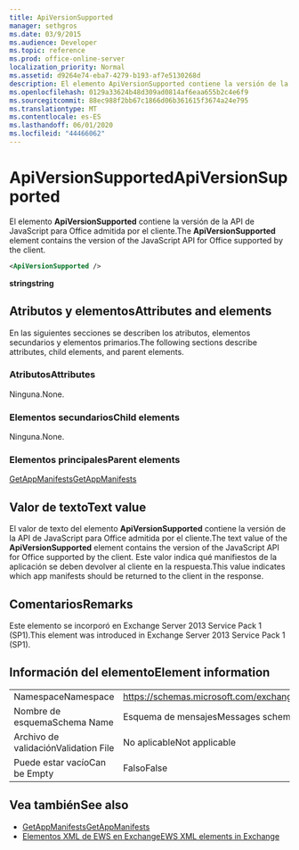 ```yaml
---
title: ApiVersionSupported
manager: sethgros
ms.date: 03/9/2015
ms.audience: Developer
ms.topic: reference
ms.prod: office-online-server
localization_priority: Normal
ms.assetid: d9264e74-eba7-4279-b193-af7e5130268d
description: El elemento ApiVersionSupported contiene la versión de la API de JavaScript para Office admitida por el cliente.
ms.openlocfilehash: 0129a33624b48d309ad0814af6eaa655b2c4e6f9
ms.sourcegitcommit: 88ec988f2bb67c1866d06b361615f3674a24e795
ms.translationtype: MT
ms.contentlocale: es-ES
ms.lasthandoff: 06/01/2020
ms.locfileid: "44466062"
---
```

# <a name="apiversionsupported"></a><span data-ttu-id="20959-103">ApiVersionSupported</span><span class="sxs-lookup"><span data-stu-id="20959-103">ApiVersionSupported</span></span>

<span data-ttu-id="20959-104">El elemento **ApiVersionSupported** contiene la versión de la API de JavaScript para Office admitida por el cliente.</span><span class="sxs-lookup"><span data-stu-id="20959-104">The **ApiVersionSupported** element contains the version of the JavaScript API for Office supported by the client.</span></span> 
  
```XML
<ApiVersionSupported />
```

 <span data-ttu-id="20959-105">**string**</span><span class="sxs-lookup"><span data-stu-id="20959-105">**string**</span></span>
## <a name="attributes-and-elements"></a><span data-ttu-id="20959-106">Atributos y elementos</span><span class="sxs-lookup"><span data-stu-id="20959-106">Attributes and elements</span></span>

<span data-ttu-id="20959-107">En las siguientes secciones se describen los atributos, elementos secundarios y elementos primarios.</span><span class="sxs-lookup"><span data-stu-id="20959-107">The following sections describe attributes, child elements, and parent elements.</span></span>
  
### <a name="attributes"></a><span data-ttu-id="20959-108">Atributos</span><span class="sxs-lookup"><span data-stu-id="20959-108">Attributes</span></span>

<span data-ttu-id="20959-109">Ninguna.</span><span class="sxs-lookup"><span data-stu-id="20959-109">None.</span></span>
  
### <a name="child-elements"></a><span data-ttu-id="20959-110">Elementos secundarios</span><span class="sxs-lookup"><span data-stu-id="20959-110">Child elements</span></span>

<span data-ttu-id="20959-111">Ninguna.</span><span class="sxs-lookup"><span data-stu-id="20959-111">None.</span></span>
  
### <a name="parent-elements"></a><span data-ttu-id="20959-112">Elementos principales</span><span class="sxs-lookup"><span data-stu-id="20959-112">Parent elements</span></span>

[<span data-ttu-id="20959-113">GetAppManifests</span><span class="sxs-lookup"><span data-stu-id="20959-113">GetAppManifests</span></span>](getappmanifests.md)
  
## <a name="text-value"></a><span data-ttu-id="20959-114">Valor de texto</span><span class="sxs-lookup"><span data-stu-id="20959-114">Text value</span></span>

<span data-ttu-id="20959-115">El valor de texto del elemento **ApiVersionSupported** contiene la versión de la API de JavaScript para Office admitida por el cliente.</span><span class="sxs-lookup"><span data-stu-id="20959-115">The text value of the **ApiVersionSupported** element contains the version of the JavaScript API for Office supported by the client.</span></span> <span data-ttu-id="20959-116">Este valor indica qué manifiestos de la aplicación se deben devolver al cliente en la respuesta.</span><span class="sxs-lookup"><span data-stu-id="20959-116">This value indicates which app manifests should be returned to the client in the response.</span></span> 
  
## <a name="remarks"></a><span data-ttu-id="20959-117">Comentarios</span><span class="sxs-lookup"><span data-stu-id="20959-117">Remarks</span></span>

<span data-ttu-id="20959-118">Este elemento se incorporó en Exchange Server 2013 Service Pack 1 (SP1).</span><span class="sxs-lookup"><span data-stu-id="20959-118">This element was introduced in Exchange Server 2013 Service Pack 1 (SP1).</span></span>
  
## <a name="element-information"></a><span data-ttu-id="20959-119">Información del elemento</span><span class="sxs-lookup"><span data-stu-id="20959-119">Element information</span></span>

|||
|:-----|:-----|
|<span data-ttu-id="20959-120">Namespace</span><span class="sxs-lookup"><span data-stu-id="20959-120">Namespace</span></span>  <br/> | https://schemas.microsoft.com/exchange/services/2006/messages  <br/> |
|<span data-ttu-id="20959-121">Nombre de esquema</span><span class="sxs-lookup"><span data-stu-id="20959-121">Schema Name</span></span>  <br/> |<span data-ttu-id="20959-122">Esquema de mensajes</span><span class="sxs-lookup"><span data-stu-id="20959-122">Messages schema</span></span>  <br/> |
|<span data-ttu-id="20959-123">Archivo de validación</span><span class="sxs-lookup"><span data-stu-id="20959-123">Validation File</span></span>  <br/> |<span data-ttu-id="20959-124">No aplicable</span><span class="sxs-lookup"><span data-stu-id="20959-124">Not applicable</span></span>  <br/> |
|<span data-ttu-id="20959-125">Puede estar vacío</span><span class="sxs-lookup"><span data-stu-id="20959-125">Can be Empty</span></span>  <br/> |<span data-ttu-id="20959-126">Falso</span><span class="sxs-lookup"><span data-stu-id="20959-126">False</span></span>  <br/> |
   
## <a name="see-also"></a><span data-ttu-id="20959-127">Vea también</span><span class="sxs-lookup"><span data-stu-id="20959-127">See also</span></span>

- [<span data-ttu-id="20959-128">GetAppManifests</span><span class="sxs-lookup"><span data-stu-id="20959-128">GetAppManifests</span></span>](getappmanifests.md)
- [<span data-ttu-id="20959-129">Elementos XML de EWS en Exchange</span><span class="sxs-lookup"><span data-stu-id="20959-129">EWS XML elements in Exchange</span></span>](ews-xml-elements-in-exchange.md)

